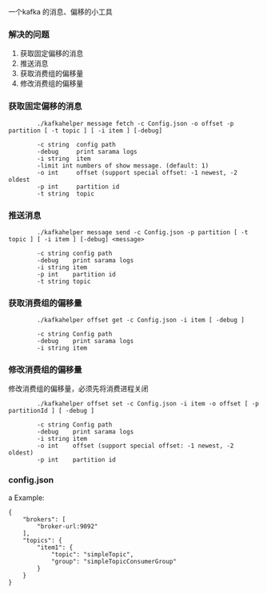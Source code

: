 一个kafka 的消息、偏移的小工具

### 解决的问题

1. 获取固定偏移的消息
2. 推送消息
3. 获取消费组的偏移量
4. 修改消费组的偏移量 

### 获取固定偏移的消息

```shell
        ./kafkahelper message fetch -c Config.json -o offset -p partition [ -t topic ] [ -i item ] [-debug]

        -c string  config path
        -debug     print sarama logs
        -i string  item
        -limit int numbers of show message. (default: 1)
        -o int     offset (support special offset: -1 newest, -2 oldest
        -p int     partition id
        -t string  topic
```

### 推送消息

```sbtshell
        ./kafkahelper message send -c Config.json -p partition [ -t topic ] [ -i item ] [-debug] <message>

        -c string config path
        -debug    print sarama logs
        -i string item
        -p int    partition id
        -t string topic
```

### 获取消费组的偏移量

```sbtshell
        ./kafkahelper offset get -c Config.json -i item [ -debug ]

        -c string Config path
        -debug    print sarama logs
        -i string item
```

### 修改消费组的偏移量

修改消费组的偏移量，必须先将消费进程关闭

```sbtshell
        ./kafkahelper offset set -c Config.json -i item -o offset [ -p partitionId ] [ -debug ]

        -c string Config path
        -debug    print sarama logs
        -i string item
        -o int    offset (support special offset: -1 newest, -2 oldest)
        -p int    partition id
```

### config.json

a Example:
```
{
    "brokers": [
        "broker-url:9092"
    ],
    "topics": {
        "item1": {
            "topic": "simpleTopic",
            "group": "simpleTopicConsumerGroup"
        }
    }
}
```
